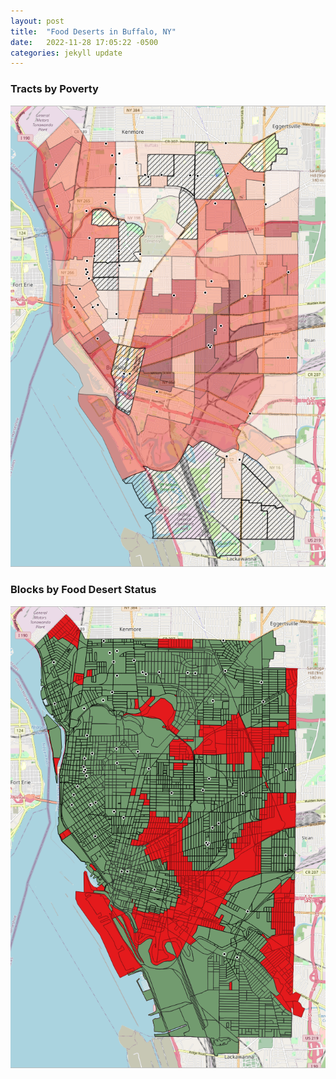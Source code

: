 ```yaml
---
layout: post
title:  "Food Deserts in Buffalo, NY"
date:   2022-11-28 17:05:22 -0500
categories: jekyll update
---
```



### Tracts by Poverty
![Tracts_Poverty](/assets/Buffalo_Tracts.png/)

### Blocks by Food Desert Status
![Deserts](/assets/Buffalo_Deserts.png/)





